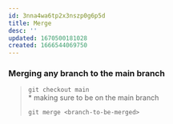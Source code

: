 ```yaml
---
id: 3nna4wa6tp2x3nszp0g6p5d
title: Merge
desc: ''
updated: 1670500181028
created: 1666544069750
---
```


### Merging any branch to the main branch  

> `git checkout main`  
> \* making sure to be on the main branch  
>
> `git merge <branch-to-be-merged>`  
